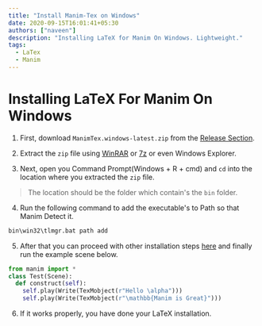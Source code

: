 ```yaml
---
title: "Install Manim-Tex on Windows"
date: 2020-09-15T16:01:41+05:30
authors: ["naveen"]
description: "Installing LaTeX for Manim On Windows. Lightweight."
tags:
  - LaTex
  - Manim
---
```

# Installing LaTeX For Manim On Windows

1. First, download `ManimTex.windows-latest.zip` from the [Release Section](https://github.com/naveen521kk/manim-tex/releases).

2. Extract the `zip` file using [WinRAR](https://www.rarlab.com/download.htm) or [7z](https://www.7-zip.org/) or even Windows Explorer.

3. Next, open you Command Prompt(Windows + R + cmd) and `cd` into the location where you extracted the `zip` file.

> The location should be the folder which contain's the `bin` folder.

4. Run the following command to add the executable's to Path so that Manim Detect it.
```cmd
bin\win32\tlmgr.bat path add
```
5. After that you can proceed with other installation steps [here](https://manimce.readthedocs.io/en/latest/installation/win.html) and finally run the example scene below.
```py
from manim import *
class Test(Scene):
  def construct(self):
    self.play(Write(TexMobject(r"Hello \alpha")))
    self.play(Write(TexMobject(r"\mathbb{Manim is Great}")))
```
6. If it works properly, you have done your LaTeX installation.
